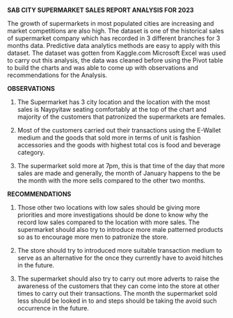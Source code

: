 **SAB CITY SUPERMARKET SALES REPORT ANALYSIS FOR 2023**

The growth of supermarkets in most populated cities are increasing and market competitions are also high. The dataset is one of the historical sales of supermarket company which has recorded in 3 different branches for 3 months data. Predictive data analytics methods are easy to apply with this dataset. The dataset was gotten from Kaggle.com Microsoft Excel was used to carry out this analysis, the data was cleaned before using the Pivot table to build the charts and was able to come up with observations and recommendations for the Analysis.

**OBSERVATIONS**

1. The Supermarket has 3 city location and the location with the most sales is Naypyitaw seating comfortably at the top of the chart and majority of the customers that patronized the supermarkets are females.

2. Most of the customers carried out their transactions using the E-Wallet medium and the goods that sold more in terms of unit is fashion accessories and the goods with highest total cos is food and beverage category.

3. The supermarket sold more at 7pm, this is that time of the day that more sales are made and generally, the month of January happens to the be the month with the more sells compared to the other two months.

**RECOMMENDATIONS**

1. Those other two locations with low sales should be giving more priorities and more investigations should be done to know why the record low sales compared to the location with more sales. The supermarket should also try to introduce more male patterned products so as to encourage more men to patronize the store.

2. The store should try to introduced more suitable transaction medium to serve as an alternative for the once they currently have to avoid hitches in the future.

3. The supermarket should also try to carry out more adverts to raise the awareness of the customers that they can come into the store at other times to carry out their transactions. The month the supermarket sold less should be looked in to and steps should be taking the avoid such occurrence in the future.

